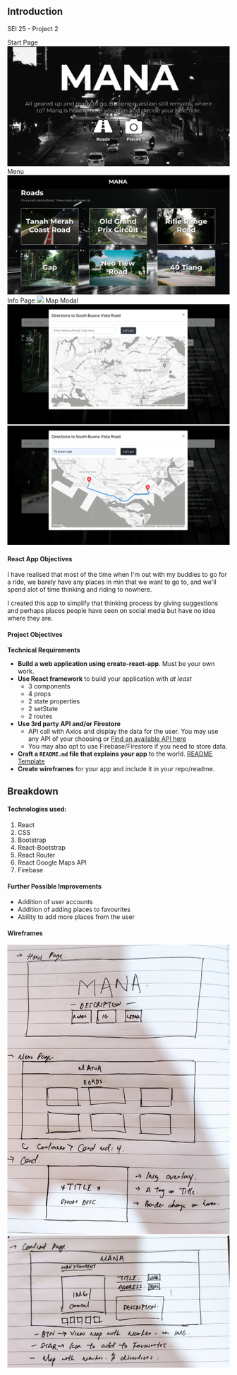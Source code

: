 ## Introduction
SEI 25 - Project 2

Start Page
<img src="media/mainpage.png">
Menu 
<img src="media/menupage.png">
Info Page
<img src="media.infopage.png">
Map Modal
<img src="media/mapmodal.png">
<img src="media/mapmodal2.png">

#### React App Objectives
I have realised that most of the time when I'm out with my buddies to go for a ride, we barely have any places in min that we want to go to, and we'll spend alot of time thinking and riding to nowhere.

I created this app to simplify that thinking process by giving suggestions and perhaps places people have seen on social media but have no idea where they are.

#### Project Objectives
**Technical Requirements**
- **Build a web application using create-react-app**.  Must be your own work.
- **Use React framework** to build your application with *at least* 
  - 3 components
  - 4 props
  - 2 state properties
  - 2 setState
  - 2 routes
- **Use 3rd party API and/or Firestore**
  - API call with Axios and display the data for the user. You may use any API of your choosing or [Find an available API here](https://github.com/public-apis/public-apis)
  - You may also opt to use Firebase/Firestore if you need to store data.
- **Craft a `README.md` file that explains your app** to the world. [README Template](https://github.com/SEI2-jeddah/README-Template/blob/master/README.md)
- **Create wireframes** for your app and include it in your repo/readme.


## Breakdown

#### Technologies used:
1. React
2. CSS
3. Bootstrap
4. React-Bootstrap
5. React Router
6. React Google Maps API
7. Firebase

#### Further Possible Improvements
- Addition of user accounts
- Addition of adding places to favourites
- Ability to add more places from the user

#### Wireframes

<img src="media/wireframe.jpg">
<img src="media/wireframe2.jpg">

